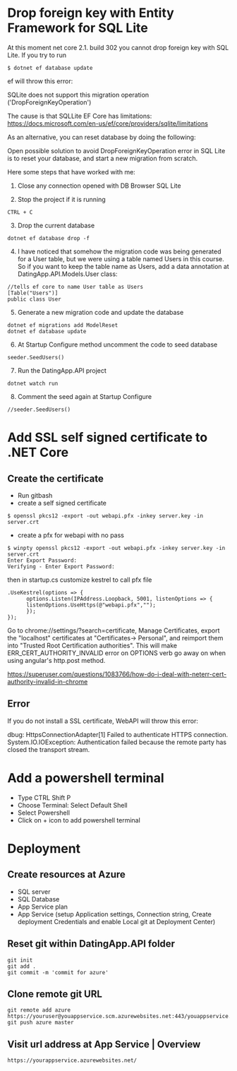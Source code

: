 # Drop foreign key with Entity Framework for SQL Lite

At this moment net core 2.1. build 302 you cannot drop foreign key with SQL Lite. If you try to run 
```
$ dotnet ef database update
```

ef will throw this error:

SQLite does not support this migration operation ('DropForeignKeyOperation')

The cause is that SQLLite EF Core has limitations: https://docs.microsoft.com/en-us/ef/core/providers/sqlite/limitations

As an alternative, you can reset database by doing the following:


Open possible solution to avoid DropForeignKeyOperation error in SQL Lite is to reset your database, and start a new migration from scratch. 

Here some steps that have worked with me:
 
1) Close any connection opened with DB Browser SQL Lite 

2) Stop the project if it is running
```
CTRL + C
```

3) Drop the current database
```
dotnet ef database drop -f
```

4) I have noticed that somehow the migration code was being generated for a User table, but we were using a table named Users in this course. So if you want to keep the table name as Users, add a data annotation at DatingApp.API.Models.User class:
```
//tells ef core to name User table as Users
[Table("Users")]
public class User
``` 

5) Generate a new migration code and update the database
```
dotnet ef migrations add ModelReset
dotnet ef database update
```

6) At Startup Configure method uncomment the code to seed database
```
seeder.SeedUsers()
```

7) Run the DatingApp.API project
```
dotnet watch run
```

8) Comment the seed again at Startup Configure
```
//seeder.SeedUsers()
```

# Add SSL self signed certificate to .NET Core

## Create the certificate
- Run gitbash
- create a self signed certificate
```
$ openssl pkcs12 -export -out webapi.pfx -inkey server.key -in server.crt
```

- create a pfx for webapi with no pass
```
$ winpty openssl pkcs12 -export -out webapi.pfx -inkey server.key -in server.crt
Enter Export Password:
Verifying - Enter Export Password:
```

then in startup.cs customize kestrel to call pfx file
```
.UseKestrel(options => {
      options.Listen(IPAddress.Loopback, 5001, listenOptions => {
      listenOptions.UseHttps(@"webapi.pfx","");
      });
});
```

Go to chrome://settings/?search=certificate, Manage Certificates, export the "localhost" certificates at "Certificates-> Personal", and reimport them into "Trusted Root Certification authorities". This will make ERR_CERT_AUTHORITY_INVALID error on OPTIONS verb go away on when using angular's http.post method.

https://superuser.com/questions/1083766/how-do-i-deal-with-neterr-cert-authority-invalid-in-chrome

## Error
If you do not install a SSL certificate, WebAPI will throw this error: 

dbug: HttpsConnectionAdapter[1]
      Failed to authenticate HTTPS connection.
System.IO.IOException: Authentication failed because the remote party has closed the transport stream.


# Add a powershell terminal
- Type CTRL Shift P
- Choose Terminal: Select Default Shell
- Select Powershell
- Click on + icon to add powershell terminal

# Deployment

## Create resources at Azure

- SQL server
- SQL Database
- App Service plan
- App Service (setup Application settings, Connection string, Create deployment Credentials and enable Local git at Deployment Center)

## Reset git within DatingApp.API folder

```
git init
git add .
git commit -m 'commit for azure'
```

## Clone remote git URL

```
git remote add azure https://youruser@youappservice.scm.azurewebsites.net:443/youappservice.git
git push azure master
```

## Visit url address at App Service | Overview

```
https://yourappservice.azurewebsites.net/
```

